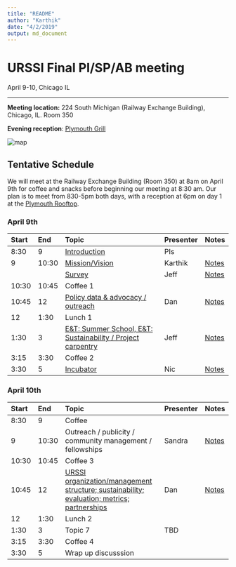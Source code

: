 ```yaml
---
title: "README"
author: "Karthik"
date: "4/2/2019"
output: md_document
---
```




# URSSI Final PI/SP/AB meeting

April 9-10, Chicago IL

---


**Meeting location:** 224 South Michigan (Railway Exchange Building), Chicago, IL. Room 350

**Evening reception**: [Plymouth Grill](http://plymouthgrill.com/rooftop-bar-grill/)




![map](https://i.imgur.com/FbPJkqp.png)

## Tentative Schedule

We will meet at the Railway Exchange Building (Room 350) at 8am on April 9th for
coffee and snacks before beginning our meeting at 8:30 am. Our plan is
to meet from 830-5pm both days, with a reception at 6pm on day 1 at the [Plymouth Rooftop](http://plymouthgrill.com/rooftop-bar-grill/).



### April 9th


|Start |End   |Topic                                                                                                                                               |Presenter |Notes                                                                                                     |
|:-----|:-----|:---------------------------------------------------------------------------------------------------------------------------------------------------|:---------|:---------------------------------------------------------------------------------------------------------|
|8:30  |9     |[Introduction](http://inundata.org/talks/urssi_final/#/)                                                                                            |PIs       |                                                                                                          |
|9     |10:30 |[Mission/Vision](https://docs.google.com/document/d/1p5oKE-ke-ov0dBCk8xu8m13O-qWRrZVVlMHjKvjPgqM/edit?usp=sharing)                                  |Karthik   |[Notes](https://docs.google.com/document/d/1vQsQvp5MzD9l0zNel7QODKDXsH9lAdRFvGPHRntH5Ik/edit?usp=sharing) |
|      |      |[Survey](https://github.com/si2-urssi/final_workshop/blob/master/slides/SurveyResults.pdf)                                                          |Jeff      |[Notes](https://docs.google.com/document/d/1IVoxC-SRnoqVh1ZHk7XUss7G22SLAoxLT5d73rjdqj8/edit)             |
|10:30 |10:45 |Coffee 1                                                                                                                                            |          |                                                                                                          |
|10:45 |12    |[Policy data & advocacy / outreach](https://github.com/si2-urssi/final_workshop/blob/master/slides/URSSI-policy.pdf)                                |Dan       |[Notes](https://docs.google.com/document/d/10KdXBCWoCx8zC_WKbTL4CShNQc__mLbpuono2WE6lM4/edit)             |
|12    |1:30  |Lunch 1                                                                                                                                             |          |                                                                                                          |
|1:30  |3     |[E&T: Summer School, E&T: Sustainability / Project carpentry](https://docs.google.com/document/d/1YRA8SOs1AAIxU_A26SiGN4iSJYx6JqFXAVsNZlaZVwA/edit) |Jeff      |[Notes](https://docs.google.com/document/d/1K6S59HKbsO2FvQgtE9pvaIbV8jizvfJ6jrVYqTFvouY/edit?usp=sharing) |
|3:15  |3:30  |Coffee 2                                                                                                                                            |          |                                                                                                          |
|3:30  |5     |[Incubator](https://drive.google.com/open?id=1JYnmQubyQ1VzTCynLOfz4-ppWeFqYhHw)                                                                     |Nic       |[Notes](https://docs.google.com/document/d/15ODnsZtydumvAipQxlHJ-A6d5qWR3h38Yi1KC-1bPiQ/edit)             |

### April 10th


|Start |End   |Topic                                                                                                                                                                                   |Presenter |Notes                                                                                         |
|:-----|:-----|:---------------------------------------------------------------------------------------------------------------------------------------------------------------------------------------|:---------|:---------------------------------------------------------------------------------------------|
|8:30  |9     |Coffee                                                                                                                                                                                  |          |                                                                                              |
|9     |10:30 |Outreach / publicity / community management / fellowships                                                                                                                               |Sandra    |[Notes](https://docs.google.com/document/d/1S07EYBn2hXgW3tVTXpwZyJH2Le9KNiErDTon5c8_Wiw/edit) |
|10:30 |10:45 |Coffee 3                                                                                                                                                                                |          |                                                                                              |
|10:45 |12    |[URSSI organization/management structure; sustainability; evaluation; metrics; partnerships](https://github.com/si2-urssi/final_workshop/blob/master/slides/URSSI-strawhorse%2B%2B.pdf) |Dan       |[Notes](https://docs.google.com/document/d/1X_6W7QMkggI8RkFcyWk9T4y4EJY730k3DbEk2uqIu2M/edit) |
|12    |1:30  |Lunch 2                                                                                                                                                                                 |          |                                                                                              |
|1:30  |3     |Topic 7                                                                                                                                                                                 |TBD       |                                                                                              |
|3:15  |3:30  |Coffee 4                                                                                                                                                                                |          |                                                                                              |
|3:30  |5     |Wrap up discusssion                                                                                                                                                                     |          |                                                                                              |

